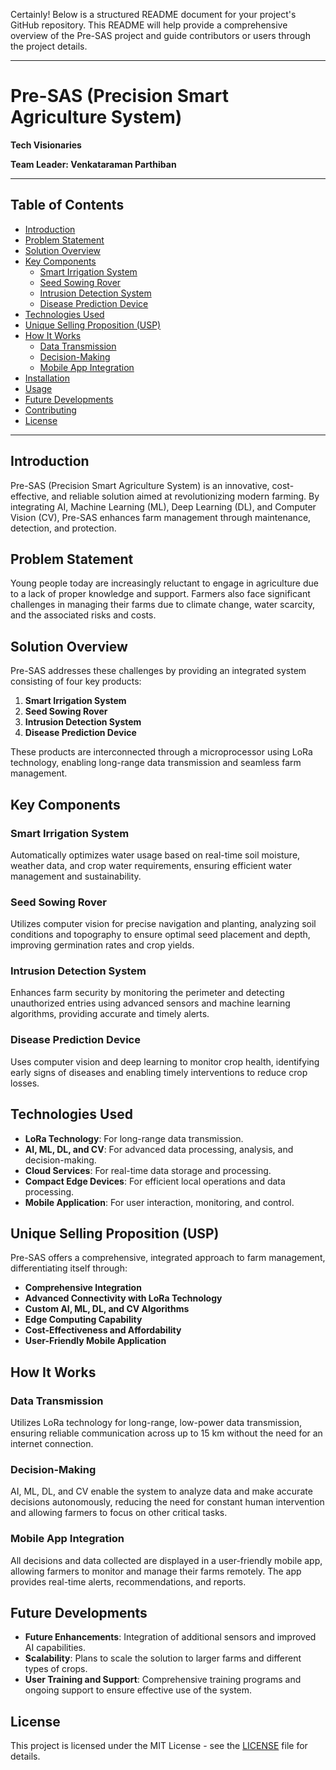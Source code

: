 Certainly! Below is a structured README document for your project's GitHub repository. This README will help provide a comprehensive overview of the Pre-SAS project and guide contributors or users through the project details.

---

# Pre-SAS (Precision Smart Agriculture System)

**Tech Visionaries**

**Team Leader: Venkataraman Parthiban**

---

## Table of Contents
- [Introduction](#introduction)
- [Problem Statement](#problem-statement)
- [Solution Overview](#solution-overview)
- [Key Components](#key-components)
  - [Smart Irrigation System](#smart-irrigation-system)
  - [Seed Sowing Rover](#seed-sowing-rover)
  - [Intrusion Detection System](#intrusion-detection-system)
  - [Disease Prediction Device](#disease-prediction-device)
- [Technologies Used](#technologies-used)
- [Unique Selling Proposition (USP)](#unique-selling-proposition-usp)
- [How It Works](#how-it-works)
  - [Data Transmission](#data-transmission)
  - [Decision-Making](#decision-making)
  - [Mobile App Integration](#mobile-app-integration)
- [Installation](#installation)
- [Usage](#usage)
- [Future Developments](#future-developments)
- [Contributing](#contributing)
- [License](#license)

---

## Introduction
Pre-SAS (Precision Smart Agriculture System) is an innovative, cost-effective, and reliable solution aimed at revolutionizing modern farming. By integrating AI, Machine Learning (ML), Deep Learning (DL), and Computer Vision (CV), Pre-SAS enhances farm management through maintenance, detection, and protection.

## Problem Statement
Young people today are increasingly reluctant to engage in agriculture due to a lack of proper knowledge and support. Farmers also face significant challenges in managing their farms due to climate change, water scarcity, and the associated risks and costs.

## Solution Overview
Pre-SAS addresses these challenges by providing an integrated system consisting of four key products:
1. **Smart Irrigation System**
2. **Seed Sowing Rover**
3. **Intrusion Detection System**
4. **Disease Prediction Device**

These products are interconnected through a microprocessor using LoRa technology, enabling long-range data transmission and seamless farm management.

## Key Components

### Smart Irrigation System
Automatically optimizes water usage based on real-time soil moisture, weather data, and crop water requirements, ensuring efficient water management and sustainability.

### Seed Sowing Rover
Utilizes computer vision for precise navigation and planting, analyzing soil conditions and topography to ensure optimal seed placement and depth, improving germination rates and crop yields.

### Intrusion Detection System
Enhances farm security by monitoring the perimeter and detecting unauthorized entries using advanced sensors and machine learning algorithms, providing accurate and timely alerts.

### Disease Prediction Device
Uses computer vision and deep learning to monitor crop health, identifying early signs of diseases and enabling timely interventions to reduce crop losses.

## Technologies Used
- **LoRa Technology**: For long-range data transmission.
- **AI, ML, DL, and CV**: For advanced data processing, analysis, and decision-making.
- **Cloud Services**: For real-time data storage and processing.
- **Compact Edge Devices**: For efficient local operations and data processing.
- **Mobile Application**: For user interaction, monitoring, and control.

## Unique Selling Proposition (USP)
Pre-SAS offers a comprehensive, integrated approach to farm management, differentiating itself through:
- **Comprehensive Integration**
- **Advanced Connectivity with LoRa Technology**
- **Custom AI, ML, DL, and CV Algorithms**
- **Edge Computing Capability**
- **Cost-Effectiveness and Affordability**
- **User-Friendly Mobile Application**

## How It Works

### Data Transmission
Utilizes LoRa technology for long-range, low-power data transmission, ensuring reliable communication across up to 15 km without the need for an internet connection.

### Decision-Making
AI, ML, DL, and CV enable the system to analyze data and make accurate decisions autonomously, reducing the need for constant human intervention and allowing farmers to focus on other critical tasks.

### Mobile App Integration
All decisions and data collected are displayed in a user-friendly mobile app, allowing farmers to monitor and manage their farms remotely. The app provides real-time alerts, recommendations, and reports.

## Future Developments
- **Future Enhancements**: Integration of additional sensors and improved AI capabilities.
- **Scalability**: Plans to scale the solution to larger farms and different types of crops.
- **User Training and Support**: Comprehensive training programs and ongoing support to ensure effective use of the system.

## License
This project is licensed under the MIT License - see the [LICENSE](LICENSE) file for details.
